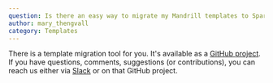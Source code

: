 ```yaml
---
question: Is there an easy way to migrate my Mandrill templates to SparkPost?
author: mary_thengvall
category: Templates
---
```

There is a template migration tool for you. It's available as a [GitHub project](https://github.com/SparkPost/mandrill-sparkpost-templates). If you have questions, comments, suggestions (or contributions), you can reach us either via [Slack](http://slack.sparkpost.com) or on that GitHub project.
